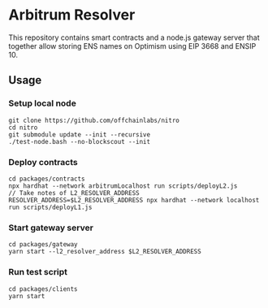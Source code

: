 # Arbitrum Resolver

This repository contains smart contracts and a node.js gateway server that together allow storing ENS names on Optimism using EIP 3668 and ENSIP 10.

## Usage

### Setup local node

```
git clone https://github.com/offchainlabs/nitro
cd nitro
git submodule update --init --recursive
./test-node.bash --no-blockscout --init
```

### Deploy contracts

```
cd packages/contracts
npx hardhat --network arbitrumLocalhost run scripts/deployL2.js
// Take notes of L2_RESOLVER_ADDRESS
RESOLVER_ADDRESS=$L2_RESOLVER_ADDRESS npx hardhat --network localhost run scripts/deployL1.js
```

### Start gateway server

```
cd packages/gateway
yarn start --l2_resolver_address $L2_RESOLVER_ADDRESS
```

### Run test script

```
cd packages/clients
yarn start
```
